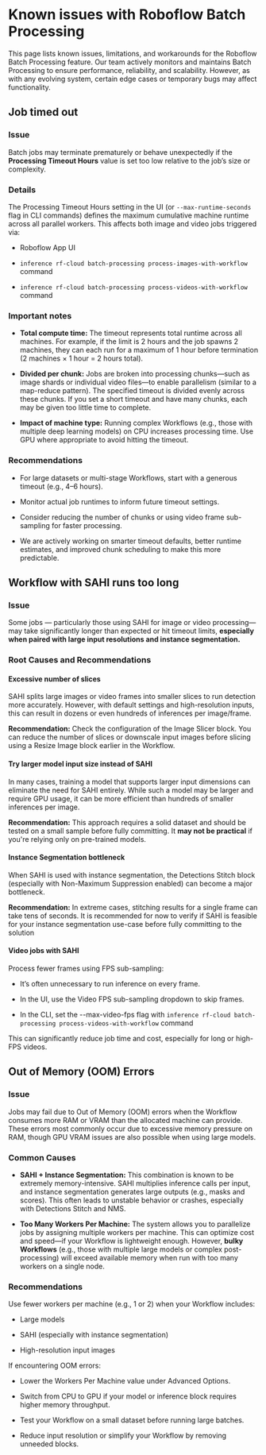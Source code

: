 # Known issues with Roboflow Batch Processing

This page lists known issues, limitations, and workarounds for the Roboflow Batch Processing feature. 
Our team actively monitors and maintains Batch Processing to ensure performance, reliability, and scalability. However, 
as with any evolving system, certain edge cases or temporary bugs may affect functionality.


## Job timed out

### Issue
Batch jobs may terminate prematurely or behave unexpectedly if the **Processing Timeout Hours** value is 
set too low relative to the job’s size or complexity.


### Details
The Processing Timeout Hours setting in the UI (or `--max-runtime-seconds` flag in CLI commands) defines the maximum 
cumulative machine runtime across all parallel workers. This affects both image and video jobs triggered via:

* Roboflow App UI

* `inference rf-cloud batch-processing process-images-with-workflow` command

* `inference rf-cloud batch-processing process-videos-with-workflow` command


### Important notes 

* **Total compute time:** The timeout represents total runtime across all machines. For example, if the limit is 
2 hours and the job spawns 2 machines, they can each run for a maximum of 1 hour before termination 
(2 machines × 1 hour = 2 hours total).

* **Divided per chunk:** Jobs are broken into processing chunks—such as image shards or individual video 
files—to enable parallelism (similar to a map-reduce pattern). The specified timeout is divided evenly across these 
chunks. If you set a short timeout and have many chunks, each may be given too little time to complete. 

* **Impact of machine type:** Running complex Workflows (e.g., those with multiple deep learning models) on CPU 
increases processing time. Use GPU where appropriate to avoid hitting the timeout.

### Recommendations

* For large datasets or multi-stage Workflows, start with a generous timeout (e.g., 4–6 hours).

* Monitor actual job runtimes to inform future timeout settings.

* Consider reducing the number of chunks or using video frame sub-sampling for faster processing.

* We are actively working on smarter timeout defaults, better runtime estimates, and improved chunk scheduling to 
make this more predictable.


## Workflow with SAHI runs too long

### Issue
Some jobs — particularly those using SAHI for image or video processing—may take significantly longer than expected 
or hit timeout limits, **especially when paired with large input resolutions and instance segmentation.**

### Root Causes and Recommendations

#### Excessive number of slices
SAHI splits large images or video frames into smaller slices to run detection more accurately. 
However, with default settings and high-resolution inputs, this can result in dozens or even hundreds of inferences 
per image/frame.

**Recommendation:** Check the configuration of the Image Slicer block. You can reduce the number of slices or downscale 
input images before slicing using a Resize Image block earlier in the Workflow.

#### Try larger model input size instead of SAHI
In many cases, training a model that supports larger input dimensions can eliminate the need for SAHI entirely. 
While such a model may be larger and require GPU usage, it can be more efficient than hundreds of smaller 
inferences per image.

**Recommendation:** This approach requires a solid dataset and should be tested on a small sample before fully 
committing. It **may not be practical** if you're relying only on pre-trained models.

#### Instance Segmentation bottleneck
When SAHI is used with instance segmentation, the Detections Stitch block (especially with 
Non-Maximum Suppression enabled) can become a major bottleneck.

**Recommendation:** In extreme cases, stitching results for a single frame can take tens of seconds. 
It is recommended for now to verify if SAHI is feasible for your instance segmentation use-case before fully committing 
to the solution


#### Video jobs with SAHI
Process fewer frames using FPS sub-sampling:
 
* It’s often unnecessary to run inference on every frame.

* In the UI, use the Video FPS sub-sampling dropdown to skip frames.

* In the CLI, set the --max-video-fps flag with `inference rf-cloud batch-processing process-videos-with-workflow` command

This can significantly reduce job time and cost, especially for long or high-FPS videos.



## Out of Memory (OOM) Errors

### Issue

Jobs may fail due to Out of Memory (OOM) errors when the Workflow consumes more RAM or VRAM than the allocated machine 
can provide. These errors most commonly occur due to excessive memory pressure on RAM, though GPU VRAM issues are 
also possible when using large models.

### Common Causes

* **SAHI + Instance Segmentation:** This combination is known to be extremely memory-intensive. SAHI multiplies 
inference calls per input, and instance segmentation generates large outputs (e.g., masks and scores). This often 
leads to unstable behavior or crashes, especially with Detections Stitch and NMS.

* **Too Many Workers Per Machine:** The system allows you to parallelize jobs by assigning multiple workers per machine. 
This can optimize cost and speed—if your Workflow is lightweight enough. However, **bulky Workflows** 
(e.g., those with multiple large models or complex post-processing) will exceed available memory when run with too 
many workers on a single node.

### Recommendations
Use fewer workers per machine (e.g., 1 or 2) when your Workflow includes:

* Large models

* SAHI (especially with instance segmentation)

* High-resolution input images

If encountering OOM errors:

* Lower the Workers Per Machine value under Advanced Options.

* Switch from CPU to GPU if your model or inference block requires higher memory throughput.

* Test your Workflow on a small dataset before running large batches.

* Reduce input resolution or simplify your Workflow by removing unneeded blocks.


